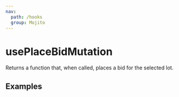 ```yaml
---
nav:
  path: /hooks
  group: Mojito
---
```


# usePlaceBidMutation

Returns a function that, when called, places a bid for the selected lot.

## Examples

<code src="./demo/demo1.tsx" />


